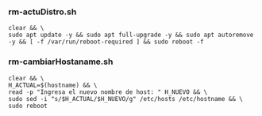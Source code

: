 ### rm-actuDistro.sh
```shell
clear && \
sudo apt update -y && sudo apt full-upgrade -y && sudo apt autoremove -y && [ -f /var/run/reboot-required ] && sudo reboot -f
```

### rm-cambiarHostaname.sh
```shell
clear && \
H_ACTUAL=$(hostname) && \
read -p "Ingresa el nuevo nombre de host: " H_NUEVO && \
sudo sed -i "s/$H_ACTUAL/$H_NUEVO/g" /etc/hosts /etc/hostname && \
sudo reboot
```
